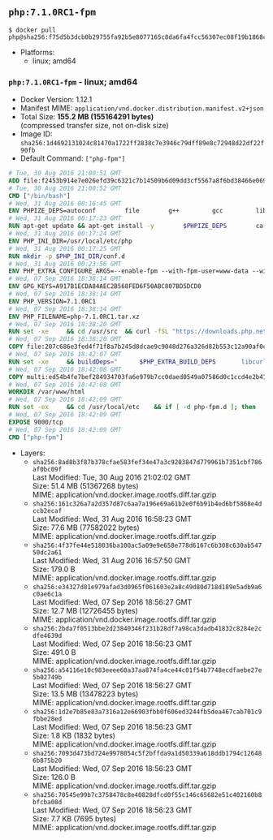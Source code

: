 ## `php:7.1.0RC1-fpm`

```console
$ docker pull php@sha256:f75d5b3dcb0b29755fa92b5e8077165c8da6fa4fcc56307ec08f19b1868c0926
```

-	Platforms:
	-	linux; amd64

### `php:7.1.0RC1-fpm` - linux; amd64

-	Docker Version: 1.12.1
-	Manifest MIME: `application/vnd.docker.distribution.manifest.v2+json`
-	Total Size: **155.2 MB (155164291 bytes)**  
	(compressed transfer size, not on-disk size)
-	Image ID: `sha256:1d4692131024c81470a1722ff2838c7e3946c79dff89e8c72948d22df22f90fb`
-	Default Command: `["php-fpm"]`

```dockerfile
# Tue, 30 Aug 2016 21:00:51 GMT
ADD file:f2453b914e7e026efd39c6321c7b14509b6d09dd3cf5567a8f6bd38466e06954 in / 
# Tue, 30 Aug 2016 21:00:52 GMT
CMD ["/bin/bash"]
# Wed, 31 Aug 2016 00:16:45 GMT
ENV PHPIZE_DEPS=autoconf 		file 		g++ 		gcc 		libc-dev 		make 		pkg-config 		re2c
# Wed, 31 Aug 2016 00:17:23 GMT
RUN apt-get update && apt-get install -y 		$PHPIZE_DEPS 		ca-certificates 		curl 		libedit2 		libsqlite3-0 		libxml2 		xz-utils 	--no-install-recommends && rm -r /var/lib/apt/lists/*
# Wed, 31 Aug 2016 00:17:24 GMT
ENV PHP_INI_DIR=/usr/local/etc/php
# Wed, 31 Aug 2016 00:17:25 GMT
RUN mkdir -p $PHP_INI_DIR/conf.d
# Wed, 31 Aug 2016 00:23:56 GMT
ENV PHP_EXTRA_CONFIGURE_ARGS=--enable-fpm --with-fpm-user=www-data --with-fpm-group=www-data
# Wed, 07 Sep 2016 18:38:14 GMT
ENV GPG_KEYS=A917B1ECDA84AEC2B568FED6F50ABC807BD5DCD0
# Wed, 07 Sep 2016 18:38:14 GMT
ENV PHP_VERSION=7.1.0RC1
# Wed, 07 Sep 2016 18:38:14 GMT
ENV PHP_FILENAME=php-7.1.0RC1.tar.xz
# Wed, 07 Sep 2016 18:38:20 GMT
RUN set -xe 	&& cd /usr/src 	&& curl -fSL "https://downloads.php.net/~davey/$PHP_FILENAME" -o php.tar.xz 	&& curl -fSL "https://downloads.php.net/~davey/$PHP_FILENAME.asc" -o php.tar.xz.asc 	&& export GNUPGHOME="$(mktemp -d)" 	&& for key in $GPG_KEYS; do 		gpg --keyserver ha.pool.sks-keyservers.net --recv-keys "$key"; 	done 	&& gpg --batch --verify php.tar.xz.asc php.tar.xz 	&& rm -r "$GNUPGHOME"
# Wed, 07 Sep 2016 18:38:20 GMT
COPY file:207c686e3fed4f71f8a7b245d8dcae9c9048d276a326d82b553c12a90af0c0ca in /usr/local/bin/ 
# Wed, 07 Sep 2016 18:42:07 GMT
RUN set -xe 	&& buildDeps=" 		$PHP_EXTRA_BUILD_DEPS 		libcurl4-openssl-dev 		libedit-dev 		libsqlite3-dev 		libssl-dev 		libxml2-dev 	" 	&& apt-get update && apt-get install -y $buildDeps --no-install-recommends && rm -rf /var/lib/apt/lists/* 		&& docker-php-source extract 	&& cd /usr/src/php 	&& ./configure 		--with-config-file-path="$PHP_INI_DIR" 		--with-config-file-scan-dir="$PHP_INI_DIR/conf.d" 				--disable-cgi 				--enable-ftp 		--enable-mbstring 		--enable-mysqlnd 				--with-curl 		--with-libedit 		--with-openssl 		--with-zlib 				$PHP_EXTRA_CONFIGURE_ARGS 	&& make -j"$(nproc)" 	&& make install 	&& { find /usr/local/bin /usr/local/sbin -type f -executable -exec strip --strip-all '{}' + || true; } 	&& make clean 	&& docker-php-source delete 		&& apt-get purge -y --auto-remove -o APT::AutoRemove::RecommendsImportant=false $buildDeps
# Wed, 07 Sep 2016 18:42:08 GMT
COPY multi:ed54b4fe7bef284934703fa6e979b7cc0daed0549a07586d0c1ccd4e2b41884a in /usr/local/bin/ 
# Wed, 07 Sep 2016 18:42:08 GMT
WORKDIR /var/www/html
# Wed, 07 Sep 2016 18:42:09 GMT
RUN set -ex 	&& cd /usr/local/etc 	&& if [ -d php-fpm.d ]; then 		sed 's!=NONE/!=!g' php-fpm.conf.default | tee php-fpm.conf > /dev/null; 		cp php-fpm.d/www.conf.default php-fpm.d/www.conf; 	else 		mkdir php-fpm.d; 		cp php-fpm.conf.default php-fpm.d/www.conf; 		{ 			echo '[global]'; 			echo 'include=etc/php-fpm.d/*.conf'; 		} | tee php-fpm.conf; 	fi 	&& { 		echo '[global]'; 		echo 'error_log = /proc/self/fd/2'; 		echo; 		echo '[www]'; 		echo '; if we send this to /proc/self/fd/1, it never appears'; 		echo 'access.log = /proc/self/fd/2'; 		echo; 		echo 'clear_env = no'; 		echo; 		echo '; Ensure worker stdout and stderr are sent to the main error log.'; 		echo 'catch_workers_output = yes'; 	} | tee php-fpm.d/docker.conf 	&& { 		echo '[global]'; 		echo 'daemonize = no'; 		echo; 		echo '[www]'; 		echo 'listen = [::]:9000'; 	} | tee php-fpm.d/zz-docker.conf
# Wed, 07 Sep 2016 18:42:09 GMT
EXPOSE 9000/tcp
# Wed, 07 Sep 2016 18:42:09 GMT
CMD ["php-fpm"]
```

-	Layers:
	-	`sha256:8ad8b3f87b378cfae583fef34e47a3c9203847d779961b7351cbf786af0bc09f`  
		Last Modified: Tue, 30 Aug 2016 21:02:02 GMT  
		Size: 51.4 MB (51367268 bytes)  
		MIME: application/vnd.docker.image.rootfs.diff.tar.gzip
	-	`sha256:161c326a7a2d357d87c6aa7a196e69a61b2e0f6b91b4ed6bf5868e4dccb2ecaf`  
		Last Modified: Wed, 31 Aug 2016 16:58:23 GMT  
		Size: 77.6 MB (77582022 bytes)  
		MIME: application/vnd.docker.image.rootfs.diff.tar.gzip
	-	`sha256:4f37fe44e518036ba100ac5a09e9e658e778d6167c6b308c630ab54750dc2a61`  
		Last Modified: Wed, 31 Aug 2016 16:57:50 GMT  
		Size: 179.0 B  
		MIME: application/vnd.docker.image.rootfs.diff.tar.gzip
	-	`sha256:e34327d81e979afad3d0965f061603e2a8c49d80d718d189e5adb9a6c0ae6c1a`  
		Last Modified: Wed, 07 Sep 2016 18:56:27 GMT  
		Size: 12.7 MB (12726455 bytes)  
		MIME: application/vnd.docker.image.rootfs.diff.tar.gzip
	-	`sha256:2bda7f0513bbe2d23840346f231b28df7a98ca3dadb41832c8284e2cdfe4639d`  
		Last Modified: Wed, 07 Sep 2016 18:56:23 GMT  
		Size: 491.0 B  
		MIME: application/vnd.docker.image.rootfs.diff.tar.gzip
	-	`sha256:a54116e10c983eeee60a37aa874fa4ce44c01f54b7748ecdfaebe27e5b02749b`  
		Last Modified: Wed, 07 Sep 2016 18:56:27 GMT  
		Size: 13.5 MB (13478223 bytes)  
		MIME: application/vnd.docker.image.rootfs.diff.tar.gzip
	-	`sha256:1d2e7b85e83a7316a12e66903fbb0f606ed3244fb5dea467cab701c9fbbe28ed`  
		Last Modified: Wed, 07 Sep 2016 18:56:23 GMT  
		Size: 1.8 KB (1832 bytes)  
		MIME: application/vnd.docker.image.rootfs.diff.tar.gzip
	-	`sha256:7093d473bd724e9978054c5f2bffda9a1d50339a618ddb1794c126486b875b20`  
		Last Modified: Wed, 07 Sep 2016 18:56:23 GMT  
		Size: 126.0 B  
		MIME: application/vnd.docker.image.rootfs.diff.tar.gzip
	-	`sha256:70545e99b7c3758478c8e40828dfcd0f55c146c65682e51c402160b8bfcba08d`  
		Last Modified: Wed, 07 Sep 2016 18:56:23 GMT  
		Size: 7.7 KB (7695 bytes)  
		MIME: application/vnd.docker.image.rootfs.diff.tar.gzip
